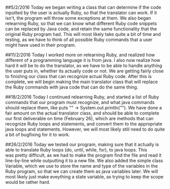 ##5/2/2016
Today we began writing a class that can determine if the code inputted by the user is actually Ruby, so that the translator can work.
If it isn't, the program will throw some exceptions at them. We also began relearning Ruby, so that we can know what different Ruby
code snippets can be replaced by Java code, and retain the same functionality that the original Ruby program had. This will most
likely take quite a bit of time and testing, as we have to think of all possible Ruby commands that a user might have used in their
program.

##11/2/2016
Today I worked more on relearning Ruby, and realized how different of a programming language it is from java. I also now realize how
hard it will be to do the translator, as we have to be able to handle anything the user puts in, whether its actually code or not. We
are getting fairly close to finishng our class that can recognize actual Ruby code. After this is complete, we will begin making the
main translator class that will replace the Ruby commands with java code that can do the same thing.

##18/2/2016
Today I continued relearning Ruby, and started a list of Ruby commands that our program must recognize, and what java commands should
replace them, like puts "" -> System.out.println(""). We have done a fair amount on the actual translator class, and should be able
to complete our first deliverable on time (February 26), which are methods that can recognize Ruby loops and statements, and convert
them to the appropriate java loops and statements. However, we will most likely still need to do quite a bit of bugfixing for it to
work.

##26/2/2016
Today we tested our program, making sure that it actually is able to translate Ruby loops (do, until, while, for), to java loops. This  
was pretty difficult, as we had to make the program find the file and read it line-by-line while outputting it to a new file. We also added the simple class Variable, which we use to store the name and type of the variables in the Ruby program, so that we can create them as java variables later. We will most likely just make eveything a state variable, as trying to keep the scope would be rather hard.
